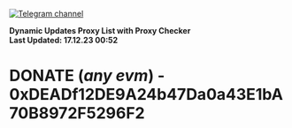 [![Telegram channel](https://img.shields.io/endpoint?url=https://runkit.io/damiankrawczyk/telegram-badge/branches/master?url=https://t.me/n4z4v0d)](https://t.me/n4z4v0d) 

**Dynamic Updates Proxy List with Proxy Checker**  
**Last Updated: 17.12.23 00:52**

# DONATE (_any evm_) - 0xDEADf12DE9A24b47Da0a43E1bA70B8972F5296F2
